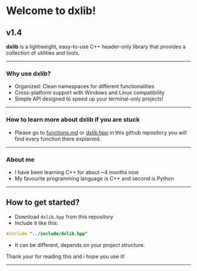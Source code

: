 # Welcome to dxlib!
## v1.4

**dxlib** is a lightweight, easy-to-use C++ header-only library that provides a collection of utilities and tools.

---

### Why use dxlib?

- Organized: Clean namespaces for different functionalities
- Cross-platform support with Windows and Linux compatibility
- Simple API designed to speed up your terminal-only projects!

---

### How to learn more about dxlib if you are stuck

- Please go to [functions.md](https://github.com/Lsfr271/dxlib/blob/main/functions.md) or [dxlib.hpp](https://github.com/Lsfr271/dxlib/blob/main/src/dxlib.hpp) in this github repository
you will find every function there explained.

---

### About me

- I have been learning C++ for about ~4 months now
- My favourite programming language is C++ and second is Python

---

## How to get started?
- Download `dxlib.hpp` from this repository
- Include it like this:
```cpp
#include "../include/dxlib.hpp"
```
- It can be different, depends on your project structure.

Thank your for reading this and i hope you use it!

---
